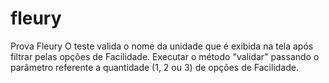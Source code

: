 # fleury
Prova Fleury
O teste valida o nome da unidade que é exibida na tela após filtrar pelas opções de Facilidade.
Executar o método "validar" passando o parâmetro referente a quantidade (1, 2 ou 3) de opções de Facilidade.
